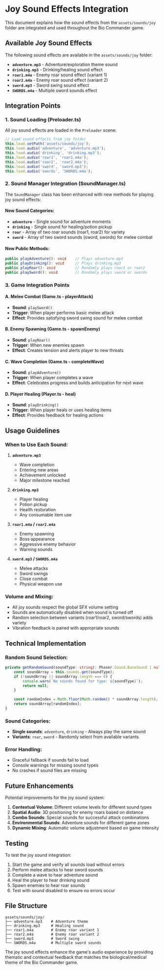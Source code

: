 # Joy Sound Effects Integration

This document explains how the sound effects from the `assets/sounds/joy` folder are integrated and used throughout the Bio Commander game.

## Available Joy Sound Effects

The following sound effects are available in the `assets/sounds/joy` folder:

- **`adventure.mp3`** - Adventure/exploration theme sound
- **`drinking.mp3`** - Drinking/healing sound effect
- **`roar1.m4a`** - Enemy roar sound effect (variant 1)
- **`roar2.m4a`** - Enemy roar sound effect (variant 2)
- **`sword.mp3`** - Sword swing sound effect
- **`SWORDS.m4a`** - Multiple sword sounds effect

## Integration Points

### 1. Sound Loading (Preloader.ts)

All joy sound effects are loaded in the `Preloader` scene:

```typescript
// Load sound effects from joy folder
this.load.setPath('assets/sounds/joy');
this.load.audio('adventure', 'adventure.mp3');
this.load.audio('drinking', 'drinking.mp3');
this.load.audio('roar1', 'roar1.m4a');
this.load.audio('roar2', 'roar2.m4a');
this.load.audio('sword', 'sword.mp3');
this.load.audio('swords', 'SWORDS.m4a');
```

### 2. Sound Manager Integration (SoundManager.ts)

The `SoundManager` class has been enhanced with new methods for playing joy sound effects:

#### New Sound Categories:
- **`adventure`** - Single sound for adventure moments
- **`drinking`** - Single sound for healing/potion pickup
- **`roar`** - Array of two roar sounds (roar1, roar2) for variety
- **`sword`** - Array of two sword sounds (sword, swords) for melee combat

#### New Public Methods:
```typescript
public playAdventure(): void    // Plays adventure.mp3
public playDrinking(): void     // Plays drinking.mp3
public playRoar(): void         // Randomly plays roar1 or roar2
public playSword(): void        // Randomly plays sword or swords
```

### 3. Game Integration Points

#### A. Melee Combat (Game.ts - playerAttack)
- **Sound**: `playSword()`
- **Trigger**: When player performs basic melee attack
- **Effect**: Provides satisfying sword swing sound for melee combat

#### B. Enemy Spawning (Game.ts - spawnEnemy)
- **Sound**: `playRoar()`
- **Trigger**: When new enemies spawn
- **Effect**: Creates tension and alerts player to new threats

#### C. Wave Completion (Game.ts - completeWave)
- **Sound**: `playAdventure()`
- **Trigger**: When player completes a wave
- **Effect**: Celebrates progress and builds anticipation for next wave

#### D. Player Healing (Player.ts - heal)
- **Sound**: `playDrinking()`
- **Trigger**: When player heals or uses healing items
- **Effect**: Provides feedback for healing actions

## Usage Guidelines

### When to Use Each Sound:

1. **`adventure.mp3`**
   - Wave completion
   - Entering new areas
   - Achievement unlocked
   - Major milestone reached

2. **`drinking.mp3`**
   - Player healing
   - Potion pickup
   - Health restoration
   - Any consumable item use

3. **`roar1.m4a` / `roar2.m4a`**
   - Enemy spawning
   - Boss appearance
   - Aggressive enemy behavior
   - Warning sounds

4. **`sword.mp3` / `SWORDS.m4a`**
   - Melee attacks
   - Sword swings
   - Close combat
   - Physical weapon use

### Volume and Mixing:

- All joy sounds respect the global SFX volume setting
- Sounds are automatically disabled when sound is turned off
- Random selection between variants (roar1/roar2, sword/swords) adds variety
- Vibration feedback is paired with appropriate sounds

## Technical Implementation

### Random Sound Selection:
```typescript
private getRandomSound(soundType: string): Phaser.Sound.BaseSound | null {
    const soundArray = this.sounds.get(soundType);
    if (!soundArray || soundArray.length === 0) {
        console.warn(`No sounds found for type: ${soundType}`);
        return null;
    }
    
    const randomIndex = Math.floor(Math.random() * soundArray.length);
    return soundArray[randomIndex];
}
```

### Sound Categories:
- **Single sounds**: `adventure`, `drinking` - Always play the same sound
- **Variants**: `roar`, `sword` - Randomly select from available variants

### Error Handling:
- Graceful fallback if sounds fail to load
- Console warnings for missing sound types
- No crashes if sound files are missing

## Future Enhancements

Potential improvements for the joy sound system:

1. **Contextual Volume**: Different volume levels for different sound types
2. **Spatial Audio**: 3D positioning for enemy roars based on distance
3. **Combo Sounds**: Special sounds for successful attack combinations
4. **Environmental Sounds**: Adventure sounds for different game zones
5. **Dynamic Mixing**: Automatic volume adjustment based on game intensity

## Testing

To test the joy sound integration:

1. Start the game and verify all sounds load without errors
2. Perform melee attacks to hear sword sounds
3. Complete a wave to hear adventure sound
4. Heal the player to hear drinking sound
5. Spawn enemies to hear roar sounds
6. Test with sound disabled to ensure no errors occur

## File Structure

```
assets/sounds/joy/
├── adventure.mp3    # Adventure theme
├── drinking.mp3     # Healing sound
├── roar1.m4a        # Enemy roar variant 1
├── roar2.m4a        # Enemy roar variant 2
├── sword.mp3        # Sword swing
└── SWORDS.m4a       # Multiple sword sounds
```

The joy sound effects enhance the game's audio experience by providing thematic and contextual feedback that matches the biological/medical theme of the Bio Commander game. 